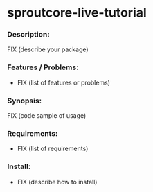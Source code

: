 # sproutcore-live-tutorial

### Description:

FIX (describe your package)

### Features / Problems:

  * FIX (list of features or problems)

### Synopsis:

FIX (code sample of usage)

### Requirements:

  * FIX (list of requirements)

### Install:

  * FIX (describe how to install)
